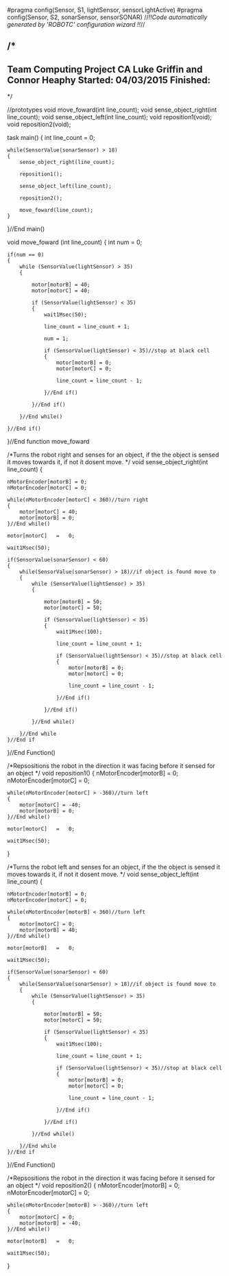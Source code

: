 #pragma config(Sensor, S1,     lightSensor,    sensorLightActive)
#pragma config(Sensor, S2,     sonarSensor,    sensorSONAR)
//*!!Code automatically generated by 'ROBOTC' configuration wizard               !!*//

/*
-----------------------------------
Team Computing Project CA
Luke Griffin and Connor Heaphy
Started: 04/03/2015
Finished:
-----------------------------------
*/


//prototypes
void move_foward(int line_count);
void sense_object_right(int line_count);
void sense_object_left(int line_count);
void reposition1(void);
void reposition2(void);


task main()
{
	int line_count = 0;
	
	
	while(SensorValue(sonarSensor) > 18)	
	{
		sense_object_right(line_count);
		
		reposition1();
				
		sense_object_left(line_count);
		
		reposition2();
		
		move_foward(line_count);
	}
}//End main()



void move_foward (int line_count)
{
	int num = 0;
	
	if(num == 0)
	{
		while (SensorValue(lightSensor) > 35)
		{
	
			motor[motorB] = 40;
			motor[motorC] = 40;
			
			if (SensorValue(lightSensor) < 35)
			{
				wait1Msec(50);
			
				line_count = line_count + 1;
				
				num = 1;
				
				if (SensorValue(lightSensor) < 35)//stop at black cell
				{
					motor[motorB] = 0;
					motor[motorC] = 0;
			
					line_count = line_count - 1;
			
				}//End if()
						
			}//End if()
			
		}//End while()
		
	}//End if()
	
}//End function move_foward

/*Turns the robot right and 
senses for an object, if the the object is sensed 
it moves towards it, if not it dosent move.
*/
void sense_object_right(int line_count)
{


	nMotorEncoder[motorB] = 0;
	nMotorEncoder[motorC] = 0;

	while(nMotorEncoder[motorC] < 360)//turn right
	{
		motor[motorC] = 40;
		motor[motorB] = 0;
	}//End while()

	motor[motorC]	=	0;

	wait1Msec(50);

	if(SensorValue(sonarSensor) < 60)
	{
		while(SensorValue(sonarSensor) > 18)//if object is found move to
		{
			while (SensorValue(lightSensor) > 35)
			{

				motor[motorB] = 50;
				motor[motorC] = 50;
		
				if (SensorValue(lightSensor) < 35)
				{
					wait1Msec(100);
		
					line_count = line_count + 1;
		
					if (SensorValue(lightSensor) < 35)//stop at black cell
					{
						motor[motorB] = 0;
						motor[motorC] = 0;
		
						line_count = line_count - 1;
		
					}//End if()
					
				}//End if()
		
			}//End while()
			
		}//End while
	}//End if
}//End Function()

/*Repsositions the robot in the 
direction it was facing before 
it sensed for an object
*/
void reposition1()
{
	nMotorEncoder[motorB] = 0;
	nMotorEncoder[motorC] = 0;

	while(nMotorEncoder[motorC] > -360)//turn left
	{
		motor[motorC] = -40;
		motor[motorB] = 0;
	}//End while()

	motor[motorC]	=	0;

	wait1Msec(50);
}

/*Turns the robot left and 
senses for an object, if the the object is sensed 
it moves towards it, if not it dosent move.
*/
void sense_object_left(int line_count)
{


	nMotorEncoder[motorB] = 0;
	nMotorEncoder[motorC] = 0;

	while(nMotorEncoder[motorB] < 360)//turn left
	{
		motor[motorC] = 0;
		motor[motorB] = 40;
	}//End while()

	motor[motorB]	=	0;

	wait1Msec(50);

	if(SensorValue(sonarSensor) < 60)
	{
		while(SensorValue(sonarSensor) > 18)//if object is found move to
		{
			while (SensorValue(lightSensor) > 35)
			{

				motor[motorB] = 50;
				motor[motorC] = 50;
		
				if (SensorValue(lightSensor) < 35)
				{
					wait1Msec(100);
		
					line_count = line_count + 1;
		
					if (SensorValue(lightSensor) < 35)//stop at black cell
					{
						motor[motorB] = 0;
						motor[motorC] = 0;
		
						line_count = line_count - 1;
		
					}//End if()
					
				}//End if()
		
			}//End while()
			
		}//End while
	}//End if
}//End Function()

/*Repsositions the robot in the 
direction it was facing before 
it sensed for an object
*/
void reposition2()
{
	nMotorEncoder[motorB] = 0;
	nMotorEncoder[motorC] = 0;

	while(nMotorEncoder[motorB] > -360)//turn left
	{
		motor[motorC] = 0;
		motor[motorB] = -40;
	}//End while()

	motor[motorB]	=	0;

	wait1Msec(50);
}
